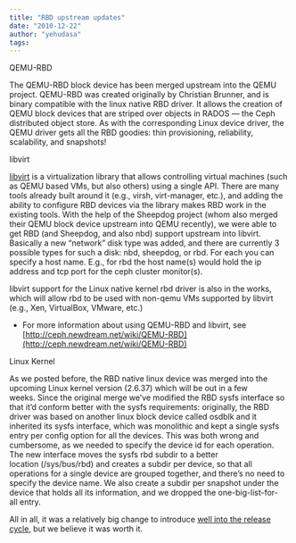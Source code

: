 ```yaml
---
title: "RBD upstream updates"
date: "2010-12-22"
author: "yehudasa"
tags: 
---
```


QEMU-RBD

The QEMU-RBD block device has been merged upstream into the QEMU project. QEMU-RBD was created originally by Christian Brunner, and is binary compatible with the linux native RBD driver. It allows the creation of QEMU block devices that are striped over objects in RADOS — the Ceph distributed object store. As with the corresponding Linux device driver, the QEMU driver gets all the RBD goodies: thin provisioning, reliability, scalability, and snapshots!

libvirt

[libvirt](http://libvirt.org "libvirt") is a virtualization library that allows controlling virtual machines (such as QEMU based VMs, but also others) using a single API. There are many tools already built around it (e.g., virsh, virt-manager, etc.), and adding the ability to configure RBD devices via the library makes RBD work in the existing tools. With the help of the Sheepdog project (whom also merged their QEMU block device upstream into QEMU recently), we were able to get RBD (and Sheepdog, and also nbd) support upstream into libvirt. Basically a new “network” disk type was added, and there are currently 3 possible types for such a disk: nbd, sheepdog, or rbd. For each you can specify a host name. E.g., for rbd the host name(s) would hold the ip address and tcp port for the ceph cluster monitor(s).

libvirt support for the Linux native kernel rbd driver is also in the works, which will allow rbd to be used with non-qemu VMs supported by libvirt (e.g., Xen, VirtualBox, VMware, etc.)

- For more information about using QEMU-RBD and libvirt, see [http://ceph.newdream.net/wiki/QEMU-RBD](http://ceph.newdream.net/wiki/QEMU-RBD)

Linux Kernel

As we posted before, the RBD native linux device was merged into the upcoming Linux kernel version (2.6.37) which will be out in a few weeks. Since the original merge we’ve modified the RBD sysfs interface so that it’d conform better with the sysfs requirements: originally, the RBD driver was based on another linux block device called osdblk and it inherited its sysfs interface, which was monolithic and kept a single sysfs entry per config option for all the devices. This was both wrong and cumbersome, as we needed to specify the device id for each operation. The new interface moves the sysfs rbd subdir to a better location (/sys/bus/rbd) and creates a subdir per device, so that all operations for a single device are grouped together, and there’s no need to specify the device name. We also create a subdir per snapshot under the device that holds all its information, and we dropped the one-big-list-for-all entry.

All in all, it was a relatively big change to introduce [well into the release cycle](http://lwn.net/Articles/418963/ "well into the release cycle"), but we believe it was worth it.

